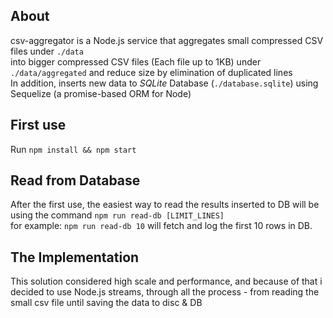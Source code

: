 ## About
csv-aggregator is a Node.js service that aggregates small compressed CSV files under `./data` </br>
into bigger compressed CSV files (Each file up to 1KB) under `./data/aggregated`
and reduce size by elimination of duplicated lines  </br>
In addition, inserts new data to *SQLite* Database (`./database.sqlite`) using Sequelize (a promise-based ORM for Node) 

## First use
Run `npm install && npm start`

## Read from Database
After the first use, the easiest way to read the results inserted to DB will be using the command `npm run read-db [LIMIT_LINES]` </br> 
for example: `npm run read-db 10` will fetch and log the first 10 rows in DB.

## The Implementation
This solution considered high scale and performance, and because of that i decided to use
Node.js streams, through all the process - from reading the small csv file until saving the data to disc & DB
